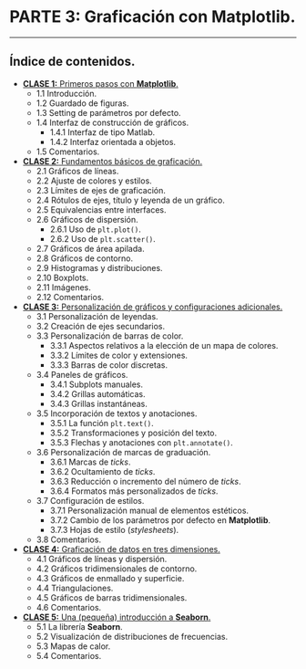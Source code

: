  # PARTE 3: Graficación con Matplotlib.
---

## Índice de contenidos.
- [**CLASE 1:** Primeros pasos con **Matplotlib**.](https://github.com/rquezadac/udd_data_analytics_lectures/blob/main/Seccion%203%20-%20Graficacion%20con%20Matplotlib/clase_3_1.ipynb)
    - 1.1 Introducción.
    - 1.2 Guardado de figuras.
    - 1.3 Setting de parámetros por defecto.
    - 1.4 Interfaz de construcción de gráficos.
        - 1.4.1 Interfaz de tipo Matlab.
        - 1.4.2 Interfaz orientada a objetos.
    - 1.5 Comentarios.
- [**CLASE 2:** Fundamentos básicos de graficación.](https://github.com/rquezadac/udd_data_analytics_lectures/blob/main/Seccion%203%20-%20Graficacion%20con%20Matplotlib/clase_3_2.ipynb)
    - 2.1 Gráficos de líneas.
    - 2.2 Ajuste de colores y estilos.
    - 2.3 Límites de ejes de graficación.
    - 2.4 Rótulos de ejes, título y leyenda de un gráfico.
    - 2.5 Equivalencias entre interfaces.
    - 2.6 Gráficos de dispersión.
        - 2.6.1 Uso de `plt.plot()`.
        - 2.6.2 Uso de `plt.scatter()`.
    - 2.7 Gráficos de área apilada.
    - 2.8 Gráficos de contorno.
    - 2.9 Histogramas y distribuciones.
    - 2.10 Boxplots.
    - 2.11 Imágenes.
    - 2.12 Comentarios.
- [**CLASE 3:** Personalización de gráficos y configuraciones adicionales.](https://github.com/rquezadac/udd_data_analytics_lectures/blob/main/Seccion%203%20-%20Graficacion%20con%20Matplotlib/clase_3_3.ipynb)
    - 3.1 Personalización de leyendas.
    - 3.2 Creación de ejes secundarios.
    - 3.3 Personalización de barras de color.
        - 3.3.1 Aspectos relativos a la elección de un mapa de colores.
        - 3.3.2 Límites de color y extensiones.
        - 3.3.3 Barras de color discretas.
    - 3.4 Paneles de gráficos.
        - 3.4.1 Subplots manuales.
        - 3.4.2 Grillas automáticas.
        - 3.4.3 Grillas instantáneas.
    - 3.5 Incorporación de textos y anotaciones.
        - 3.5.1 La función `plt.text()`.
        - 3.5.2 Transformaciones y posición del texto.
        - 3.5.3 Flechas y anotaciones con `plt.annotate()`.
    - 3.6 Personalización de marcas de graduación.
        - 3.6.1 Marcas de *ticks*.
        - 3.6.2 Ocultamiento de *ticks*.
        - 3.6.3 Reducción o incremento del número de *ticks*.
        - 3.6.4 Formatos más personalizados de *ticks*.
    - 3.7 Configuración de estilos.
        - 3.7.1 Personalización manual de elementos estéticos.
        - 3.7.2 Cambio de los parámetros por defecto en **Matplotlib**.
        - 3.7.3 Hojas de estilo (*stylesheets*).
    - 3.8 Comentarios.
- [**CLASE 4:** Graficación de datos en tres dimensiones.](https://github.com/rquezadac/udd_data_analytics_lectures/blob/main/Seccion%203%20-%20Graficacion%20con%20Matplotlib/clase_3_4.ipynb)
    - 4.1 Gráficos de líneas y dispersión.
    - 4.2 Gráficos tridimensionales de contorno.
    - 4.3 Gráficos de enmallado y superficie.
    - 4.4 Triangulaciones.
    - 4.5 Gráficos de barras tridimensionales.
    - 4.6 Comentarios.
- [**CLASE 5:** Una (pequeña) introducción a **Seaborn**.](https://github.com/rquezadac/udd_data_analytics_lectures/blob/main/Seccion%203%20-%20Graficacion%20con%20Matplotlib/clase_3_5.ipynb)
    - 5.1 La librería **Seaborn**.
    - 5.2 Visualización de distribuciones de frecuencias.
    - 5.3 Mapas de calor.
    - 5.4 Comentarios.